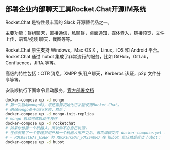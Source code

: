 部署企业内部聊天工具Rocket.Chat开源IM系统
---

Rocket.Chat 是特性最丰富的 Slack 开源替代品之一。

主要功能：群组聊天，直接通信，私聊群，桌面通知，媒体嵌入，链接预览，文件上传，语音/视频 聊天，截图等等。

Rocket.Chat 原生支持 Windows，Mac OS X ，Linux，iOS 和 Android 平台。Rocket.Chat 通过 hubot 集成了非常流行的服务，比如 GitHub，GitLab，Confluence，JIRA 等等。

高级的特性包括：OTR 消息，XMPP 多用户聊天，Kerberos 认证，p2p 文件分享等等。

安装顺执行下面命令启动服务，[官方部署文档](https://rocket.chat/docs/installation/docker-containers/docker-compose/)

```bash
docker-compose up -d mongo
# 第一次启动mongo时，您还需要初始化它才能使用Rocket.Chat。
# 确保mongo处于运行状态，然后：
docker-compose up -d mongo-init-replica
# mongo 启动完成启动主程序
docker-compose up -d rocketchat
# 如果你想要一个机器人，所以你不必自己说话，
# 在你创建了一个管理员用户和一个机器人用户之后，再次编辑文件 docker-compose.yml 来改变变量：
# - ROCKETCHAT_USER 和 ROCKETCHAT_PASSWORD 在 hubot 部分然后启动 hubot：
docker-compose up -d hubot
```